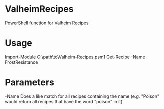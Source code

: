 # ValheimRecipes
PowerShell function for Valheim Recipes

# Usage
Import-Module C:\path\to\Valheim-Recipes.psm1
Get-Recipe -Name FrostResistance

# Parameters
-Name
  Does a like match for all recipes containing the name (e.g. "Poison" would return all recipes that have the word "poison" in it)
